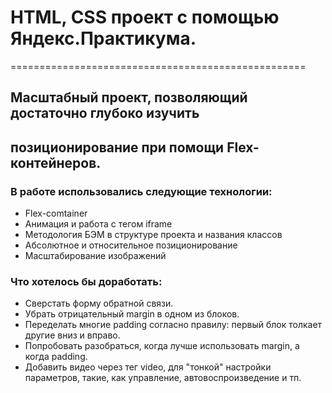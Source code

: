 # HTML, CSS проект с помощью Яндекс.Практикума.
===================================================
## Масштабный проект, позволяющий достаточно глубоко изучить
позиционирование при помощи Flex-контейнеров.
---------------------------------------------------
### В работе использовались следующие технологии:
* Flex-comtainer
* Анимация и работа с тегом iframe
* Методология БЭМ в структуре проекта и названия классов
* Абсолютное и относительное позиционирование
* Масштабирование изображений

### Что хотелось бы доработать:
* Сверстать форму обратной связи.
* Убрать отрицательный margin в одном из блоков.
* Переделать многие padding согласно правилу: первый блок толкает другие вниз и вправо.
* Попробовать разобраться, когда лучше использовать margin, а когда padding.
* Добавить видео через тег video, для "тонкой" настройки параметров, такие, как управление, автовоспроизведение и тп.
